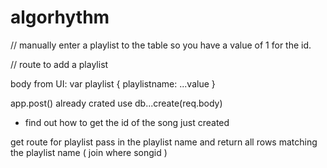 # algorhythm


// manually enter a playlist to the table so you have a value of 1 for the id.




// route to add a playlist

body from UI:
var playlist {
    playlistname: ...value
}

app.post()  already crated
use db...create(req.body)




* find out how to get the id of the song just created




get route for playlist
pass in the playlist name and return all rows matching the playlist name ( join where songid )





